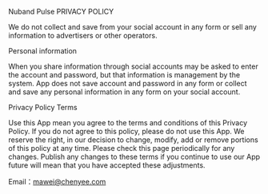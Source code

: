 Nuband Pulse PRIVACY POLICY

We do not collect and save from your social account in any form or sell any information to advertisers or other operators.

Personal information

When you share information through social accounts may be asked to enter the account and password, but that information is management by the system. App does not save account and password in any form or collect and save any personal information in any form on your social account.

Privacy Policy Terms

Use this App mean you agree to the terms and conditions of this Privacy Policy. If you do not agree to this policy, please do not use this App. We reserve the right, in our decision to change, modify, add or remove portions of this policy at any time. Please check this page periodically for any changes. Publish any changes to these terms if you continue to use our App future will mean that you have accepted these adjustments.

Email：mawei@chenyee.com
